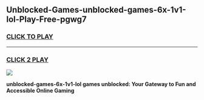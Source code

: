 
## Unblocked-Games-unblocked-games-6x-1v1-lol-Play-Free-pgwg7
<h3>
<a href="https://clearcache.space/e2bc6b?title=unblocked-games-6x-1v1-lol&ref=21A">CLICK TO PLAY</a></h3>
<hr>

<h3>
<a href="https://clearcache.space/e2bc6b?title=unblocked-games-6x-1v1-lol&ref=21A">CLICK 2 PLAY</a>
  
</h3>

<a href="https://clearcache.space/e2bc6b?title=unblocked-games-6x-1v1-lol&ref=21A"><img src="https://clearcache.store/games.png"></a>


**unblocked-games-6x-1v1-lol games unblocked: Your Gateway to Fun and Accessible Online Gaming**
